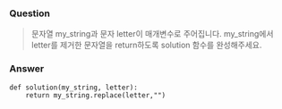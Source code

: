 ### Question
> 문자열 my_string과 문자 letter이 매개변수로 주어집니다. my_string에서 letter를 제거한 문자열을 return하도록 solution 함수를 완성해주세요.

### Answer
```
def solution(my_string, letter):
    return my_string.replace(letter,"")
```